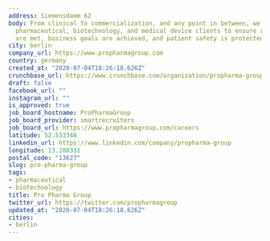 ```yaml
---
address: Siemensdamm 62
body: From clinical to commercialization, and any point in between, we partner with
  pharmaceutical, biotechnology, and medical device clients to ensure regulatory expectations
  are met, business goals are achieved, and patient safety is protected.
city: berlin
company_url: https://www.propharmagroup.com
country: germany
created_at: "2020-07-04T18:26:18.626Z"
crunchbase_url: https://www.crunchbase.com/organization/propharma-group
draft: false
facebook_url: ""
instagram_url: ""
is_approved: true
job_board_hostname: ProPharmaGroup
job_board_provider: smartrecruiters
job_board_url: https://www.propharmagroup.com/careers
latitude: 52.533348
linkedin_url: https://www.linkedin.com/company/propharma-group
longitude: 13.280331
postal_code: "13627"
slug: pro-pharma-group
tags:
- pharmaceutical
- biotechnology
title: Pro Pharma Group
twitter_url: https://twitter.com/propharmagroup
updated_at: "2020-07-04T18:26:18.626Z"
cities:
- berlin
---
```

